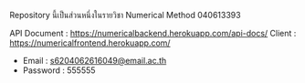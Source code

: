 Repository นี้เป็นส่วนหนึ่งในรายวิชา Numerical Method 040613393

API Document : https://numericalbackend.herokuapp.com/api-docs/ 
Client : https://numericalfrontend.herokuapp.com/ 
  * Email : s6204062616049@email.ac.th 
  * Password : 555555 
  
